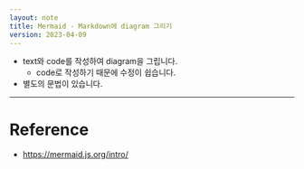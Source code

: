 ```yaml
---
layout: note
title: Mermaid - Markdown에 diagram 그리기
version: 2023-04-09
---
```





- text와 code를 작성하여 diagram을 그립니다.
    - code로 작성하기 때문에 수정이 쉽습니다.
- 별도의 문법이 있습니다.




---




# Reference

- <https://mermaid.js.org/intro/>

